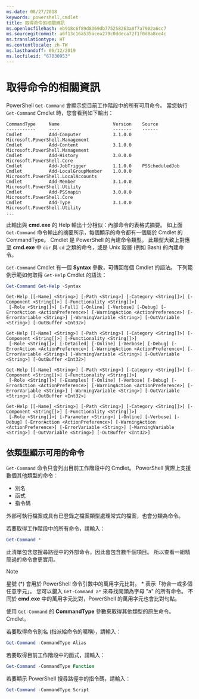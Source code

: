 ```yaml
---
ms.date: 08/27/2018
keywords: powershell,cmdlet
title: 取得命令的相關資訊
ms.openlocfilehash: eb918c6f89d8369db775258263a8f7a7902a6cc7
ms.sourcegitcommit: a6f13c16a535acea279c0ddeca72f1f0d8a8ce4c
ms.translationtype: HT
ms.contentlocale: zh-TW
ms.lasthandoff: 06/12/2019
ms.locfileid: "67030953"
---
```

# <a name="getting-information-about-commands"></a>取得命令的相關資訊

PowerShell `Get-Command` 會顯示您目前工作階段中的所有可用命令。
當您執行 `Get-Command` Cmdlet 時，您會看到如下輸出：

```output
CommandType     Name                    Version    Source
-----------     ----                    -------    ------
Cmdlet          Add-Computer            3.1.0.0    Microsoft.PowerShell.Management
Cmdlet          Add-Content             3.1.0.0    Microsoft.PowerShell.Management
Cmdlet          Add-History             3.0.0.0    Microsoft.PowerShell.Core
Cmdlet          Add-JobTrigger          1.1.0.0    PSScheduledJob
Cmdlet          Add-LocalGroupMember    1.0.0.0    Microsoft.PowerShell.LocalAccounts
Cmdlet          Add-Member              3.1.0.0    Microsoft.PowerShell.Utility
Cmdlet          Add-PSSnapin            3.0.0.0    Microsoft.PowerShell.Core
Cmdlet          Add-Type                3.1.0.0    Microsoft.PowerShell.Utility
...
```

此輸出與 **cmd.exe** 的 Help 輸出十分相似：內部命令的表格式摘要。 如上面 `Get-Command` 命令輸出的摘要所示，每個顯示的命令都有一個屬於 Cmdlet 的 CommandType。 Cmdlet 是 PowerShell 的內建命令類型。 此類型大致上對應至 **cmd.exe** 中 `dir` 與 `cd` 之類的命令，或是 Unix 殼層 (例如 Bash) 的內建命令。

`Get-Command` Cmdlet 有一個 **Syntax** 參數，可傳回每個 Cmdlet 的語法。 下列範例示範如何取得 `Get-Help` Cmdlet 的語法：

```powershell
Get-Command Get-Help -Syntax
```

```output
Get-Help [[-Name] <String>] [-Path <String>] [-Category <String[]>] [-Component <String[]>] [-Functionality <String[]>]
 [-Role <String[]>] [-Full] [-Online] [-Verbose] [-Debug] [-ErrorAction <ActionPreference>] [-WarningAction <ActionPreference>] [-ErrorVariable <String>] [-WarningVariable <String>] [-OutVariable <String>] [-OutBuffer <Int32>]

Get-Help [[-Name] <String>] [-Path <String>] [-Category <String[]>] [-Component <String[]>] [-Functionality <String[]>]
 [-Role <String[]>] [-Detailed] [-Online] [-Verbose] [-Debug] [-ErrorAction <ActionPreference>] [-WarningAction <ActionPreference>] [-ErrorVariable <String>] [-WarningVariable <String>] [-OutVariable <String>] [-OutBuffer <Int32>]

Get-Help [[-Name] <String>] [-Path <String>] [-Category <String[]>] [-Component <String[]>] [-Functionality <String[]>]
 [-Role <String[]>] [-Examples] [-Online] [-Verbose] [-Debug] [-ErrorAction <ActionPreference>] [-WarningAction <ActionPreference>] [-ErrorVariable <String>] [-WarningVariable <String>] [-OutVariable <String>] [-OutBuffer <Int32>]

Get-Help [[-Name] <String>] [-Path <String>] [-Category <String[]>] [-Component <String[]>] [-Functionality <String[]>]
 [-Role <String[]>] [-Parameter <String>] [-Online] [-Verbose] [-Debug] [-ErrorAction <ActionPreference>] [-WarningAction <ActionPreference>] [-ErrorVariable <String>] [-WarningVariable <String>] [-OutVariable <String>] [-OutBuffer <Int32>]
```

## <a name="displaying-available-command-by-type"></a>依類型顯示可用的命令

`Get-Command` 命令只會列出目前工作階段中的 Cmdlet。 PowerShell 實際上支援數個其他類型的命令：

- 別名
- 函式
- 指令碼

外部可執行檔案或具有已登錄之檔案類型處理常式的檔案，也會分類為命令。

若要取得工作階段中的所有命令，請輸入：

```powershell
Get-Command *
```

此清單包含您搜尋路徑中的外部命令，因此會包含數千個項目。
所以查看一組精簡過的命令會更實用。

> [!NOTE]
> 星號 (\*) 會用於 PowerShell 命令引數中的萬用字元比對。 \* 表示「符合一或多個任意字元」。 您可以鍵入 `Get-Command a*` 來尋找開頭為字母 "a" 的所有命令。 不同於 **cmd.exe** 中的萬用字元比對，PowerShell 的萬用字元也會比對句點。

使用 `Get-Command` 的 **CommandType** 參數來取得其他類型的原生命令。
Cmdlet。

若要取得命令別名 (指派給命令的暱稱)，請輸入：

```powershell
Get-Command -CommandType Alias
```

若要取得目前工作階段中的函式，請輸入：

```powershell
Get-Command -CommandType Function
```

若要顯示 PowerShell 搜尋路徑中的指令碼，請輸入：

```powershell
Get-Command -CommandType Script
```
